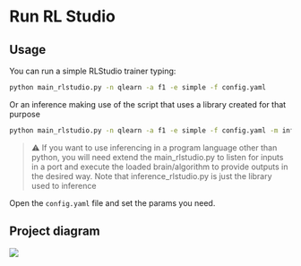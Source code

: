 # Run RL Studio

## Usage

You can run a simple RLStudio trainer typing:

```bash
python main_rlstudio.py -n qlearn -a f1 -e simple -f config.yaml 
```

Or an inference making use of the script that uses a library created for that purpose

```bash
python main_rlstudio.py -n qlearn -a f1 -e simple -f config.yaml -m inference
```

> :warning: If you want to use inferencing in a program language other than python, you will 
> need extend the main_rlstudio.py to listen for inputs in a port and execute the loaded brain/algorithm to provide 
> outputs in the desired way. Note that inference_rlstudio.py is just the library used to inference


Open the `config.yaml` file and set the params you need.

## Project diagram

![](./docs/rlstudio-diagram.png)


